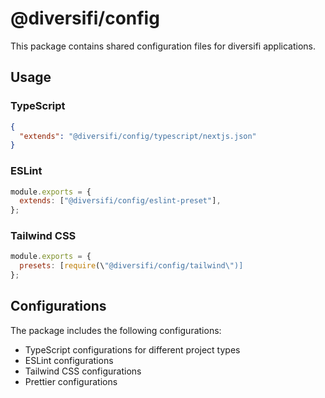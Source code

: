 # @diversifi/config

This package contains shared configuration files for diversifi applications.

## Usage

### TypeScript

```json
{
  "extends": "@diversifi/config/typescript/nextjs.json"
}
```

### ESLint

```js
module.exports = {
  extends: ["@diversifi/config/eslint-preset"],
};
```

### Tailwind CSS

```js
module.exports = {
  presets: [require(\"@diversifi/config/tailwind\")]
};
```

## Configurations

The package includes the following configurations:

- TypeScript configurations for different project types
- ESLint configurations
- Tailwind CSS configurations
- Prettier configurations
